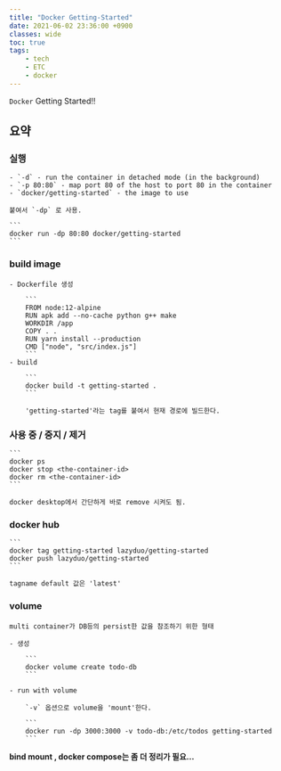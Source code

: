 ```yaml
---
title: "Docker Getting-Started"
date: 2021-06-02 23:36:00 +0900
classes: wide
toc: true
tags:
    - tech
    - ETC
    - docker
---
```


`Docker` Getting Started!!

## 요약

### 실행

    - `-d` - run the container in detached mode (in the background)
    - `-p 80:80` - map port 80 of the host to port 80 in the container
    - `docker/getting-started` - the image to use

    붙여서 `-dp` 로 사용.

    ```
    docker run -dp 80:80 docker/getting-started
    ```

### build image

    - Dockerfile 생성
    
        ```
        FROM node:12-alpine
        RUN apk add --no-cache python g++ make
        WORKDIR /app
        COPY . .
        RUN yarn install --production
        CMD ["node", "src/index.js"]
        ```
    - build

        ```
        docker build -t getting-started .
        ```

        'getting-started'라는 tag를 붙여서 현재 경로에 빌드한다.

### 사용 중 / 중지 / 제거

    ```
    docker ps
    docker stop <the-container-id>
    docker rm <the-container-id>
    ```

    docker desktop에서 간단하게 바로 remove 시켜도 됨.

### docker hub

    ```
    docker tag getting-started lazyduo/getting-started
    docker push lazyduo/getting-started
    ```

    tagname default 값은 'latest'

### volume

    multi container가 DB등의 persist한 값을 참조하기 위한 형태

    - 생성

        ```
        docker volume create todo-db
        ```

    - run with volume

        `-v` 옵션으로 volume을 'mount'한다.

        ```
        docker run -dp 3000:3000 -v todo-db:/etc/todos getting-started
        ```


**bind mount , docker compose는 좀 더 정리가 필요...**